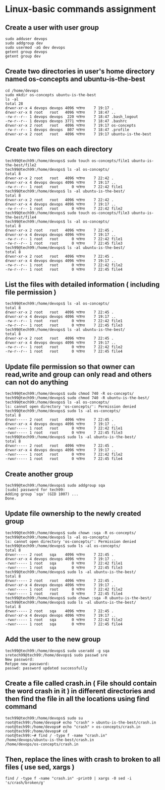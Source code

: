 # Linux-basic commands assignment

## Create a user with user group
```shell
sudo adduser devops
sudo addgroup dev
sudo usermod -aG dev devops
getent group devops
getent group dev
```
## Create two directories in user's home directory named os-concepts and ubuntu-is-the-best
```shell
cd /home/devops
sudo mkdir os-concepts ubuntu-is-the-best
ls -al
total 28
drwxr-xr-x 4 devops devops 4096 অক্টোবর    7 19:17 .
drwxr-xr-x 8 root   root   4096 অক্টোবর    7 18:47 ..
-rw-r--r-- 1 devops devops  220 অক্টোবর    7 18:47 .bash_logout
-rw-r--r-- 1 devops devops 3771 অক্টোবর    7 18:47 .bashrc
drwxr-xr-x 2 root   root   4096 অক্টোবর    7 19:17 os-concepts
-rw-r--r-- 1 devops devops  807 অক্টোবর    7 18:47 .profile
drwxr-xr-x 2 root   root   4096 অক্টোবর    7 19:17 ubuntu-is-the-best
```
## Create two files on each directory
```shell
tech99@tech99:/home/devops$ sudo touch os-concepts/file1 ubuntu-is-the-best/file2
tech99@tech99:/home/devops$ ls -al os-concepts/
total 8
drwxr-xr-x 2 root   root   4096 অক্টোবর    7 22:42 .
drwxr-xr-x 4 devops devops 4096 অক্টোবর    7 19:17 ..
-rw-r--r-- 1 root   root      0 অক্টোবর    7 22:42 file1
tech99@tech99:/home/devops$ ls -al ubuntu-is-the-best/
total 8
drwxr-xr-x 2 root   root   4096 অক্টোবর    7 22:42 .
drwxr-xr-x 4 devops devops 4096 অক্টোবর    7 19:17 ..
-rw-r--r-- 1 root   root      0 অক্টোবর    7 22:42 file2
tech99@tech99:/home/devops$ sudo touch os-concepts/file3 ubuntu-is-the-best/file4
tech99@tech99:/home/devops$ ls -al os-concepts/
total 8
drwxr-xr-x 2 root   root   4096 অক্টোবর    7 22:45 .
drwxr-xr-x 4 devops devops 4096 অক্টোবর    7 19:17 ..
-rw-r--r-- 1 root   root      0 অক্টোবর    7 22:42 file1
-rw-r--r-- 1 root   root      0 অক্টোবর    7 22:45 file3
tech99@tech99:/home/devops$ ls -al ubuntu-is-the-best/
total 8
drwxr-xr-x 2 root   root   4096 অক্টোবর    7 22:45 .
drwxr-xr-x 4 devops devops 4096 অক্টোবর    7 19:17 ..
-rw-r--r-- 1 root   root      0 অক্টোবর    7 22:42 file2
-rw-r--r-- 1 root   root      0 অক্টোবর    7 22:45 file4
```
## List the files with detailed information ( including file permission )
```shell
tech99@tech99:/home/devops$ ls -al os-concepts/
total 8
drwxr-xr-x 2 root   root   4096 অক্টোবর    7 22:45 .
drwxr-xr-x 4 devops devops 4096 অক্টোবর    7 19:17 ..
-rw-r--r-- 1 root   root      0 অক্টোবর    7 22:42 file1
-rw-r--r-- 1 root   root      0 অক্টোবর    7 22:45 file3
tech99@tech99:/home/devops$ ls -al ubuntu-is-the-best/
total 8
drwxr-xr-x 2 root   root   4096 অক্টোবর    7 22:45 .
drwxr-xr-x 4 devops devops 4096 অক্টোবর    7 19:17 ..
-rw-r--r-- 1 root   root      0 অক্টোবর    7 22:42 file2
-rw-r--r-- 1 root   root      0 অক্টোবর    7 22:45 file4
```
## Update file permission so that owner can read,write and group can only read and others can not do anything
```shell
tech99@tech99:/home/devops$ sudo chmod 740 -R os-concepts/
tech99@tech99:/home/devops$ sudo chmod 740 -R ubuntu-is-the-best/
tech99@tech99:/home/devops$ ls -al os-concepts/
ls: cannot open directory 'os-concepts/': Permission denied
tech99@tech99:/home/devops$ sudo ls -al os-concepts/
total 8
drwxr----- 2 root   root   4096 অক্টোবর    7 22:45 .
drwxr-xr-x 4 devops devops 4096 অক্টোবর    7 19:17 ..
-rwxr----- 1 root   root      0 অক্টোবর    7 22:42 file1
-rwxr----- 1 root   root      0 অক্টোবর    7 22:45 file3
tech99@tech99:/home/devops$ sudo ls -al ubuntu-is-the-best/
total 8
drwxr----- 2 root   root   4096 অক্টোবর    7 22:45 .
drwxr-xr-x 4 devops devops 4096 অক্টোবর    7 19:17 ..
-rwxr----- 1 root   root      0 অক্টোবর    7 22:42 file2
-rwxr----- 1 root   root      0 অক্টোবর    7 22:45 file4
```
## Create another group
```shell
tech99@tech99:/home/devops$ sudo addgroup sqa
[sudo] password for tech99: 
Adding group `sqa' (GID 1007) ...
Done.
```
## Update file ownership to the newly created group
```shell
tech99@tech99:/home/devops$ sudo chown :sqa -R os-concepts/
tech99@tech99:/home/devops$ ls -al os-concepts/
ls: cannot open directory 'os-concepts/': Permission denied
tech99@tech99:/home/devops$ sudo ls -al os-concepts/
total 8
drwxr----- 2 root   sqa    4096 অক্টোবর    7 22:45 .
drwxr-xr-x 4 devops devops 4096 অক্টোবর    7 19:17 ..
-rwxr----- 1 root   sqa       0 অক্টোবর    7 22:42 file1
-rwxr----- 1 root   sqa       0 অক্টোবর    7 22:45 file3
tech99@tech99:/home/devops$ sudo ls -al ubuntu-is-the-best/
total 8
drwxr----- 2 root   root   4096 অক্টোবর    7 22:45 .
drwxr-xr-x 4 devops devops 4096 অক্টোবর    7 19:17 ..
-rwxr----- 1 root   root      0 অক্টোবর    7 22:42 file2
-rwxr----- 1 root   root      0 অক্টোবর    7 22:45 file4
tech99@tech99:/home/devops$ sudo chown :sqa -R ubuntu-is-the-best/
tech99@tech99:/home/devops$ sudo ls -al ubuntu-is-the-best/
total 8
drwxr----- 2 root   sqa    4096 অক্টোবর    7 22:45 .
drwxr-xr-x 4 devops devops 4096 অক্টোবর    7 19:17 ..
-rwxr----- 1 root   sqa       0 অক্টোবর    7 22:42 file2
-rwxr----- 1 root   sqa       0 অক্টোবর    7 22:45 file4
```
## Add the user to the new group
```shell
tech99@tech99:/home/devops$ sudo useradd -g sqa sretech99@tech99:/home/devops$ sudo passwd sre
New password: 
Retype new password: 
passwd: password updated successfully
```
## Create a file called crash.in ( File should contain the word crash in it ) in different directories and then find the file in all the locations using find command
```shell
tech99@tech99:/home/devops$ sudo su
root@tech99:/home/devops# echo "crash" > ubuntu-is-the-best/crash.in
root@tech99:/home/devops# echo "crash" > os-concepts/crash.in
root@tech99:/home/devops# cd 
root@tech99:~# find / -type f -name "crash.in"
/home/devops/ubuntu-is-the-best/crash.in
/home/devops/os-concepts/crash.in
```
## Then, replace the lines with crash to broken to all files ( use sed, xargs )
```shell
find / -type f -name "crash.in" -print0 | xargs -0 sed -i 's/crash/broken/g'
```
